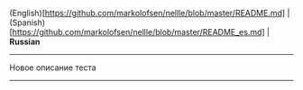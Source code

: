 (English)[https://github.com/markolofsen/nellle/blob/master/README.md] | (Spanish)[https://github.com/markolofsen/nellle/blob/master/README_es.md] | **Russian**

---

Новое описание теста

---

